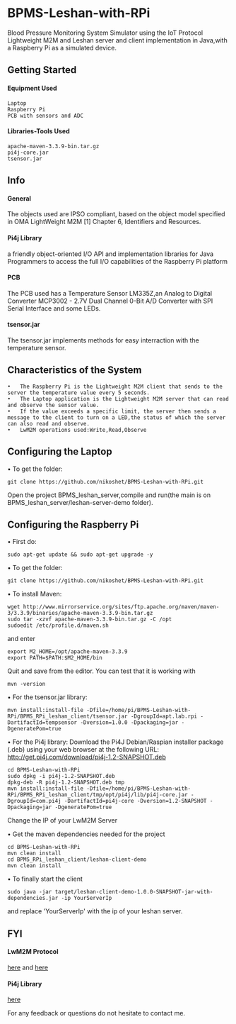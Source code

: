 # BPMS-Leshan-with-RPi
Blood Pressure Monitoring System Simulator using the IoT Protocol Lightweight M2M  and Leshan server and client implementation in Java,with a Raspberry Pi as a simulated device. 

## Getting Started
#### Equipment Used
```
Laptop
Raspberry Pi  
PCB with sensors and ADC
```
#### Libraries-Tools Used 
```
apache-maven-3.3.9-bin.tar.gz
pi4j-core.jar
tsensor.jar
```

## Info
#### General
The objects used are IPSO compliant, based on the object model specified in OMA LightWeight M2M [1] Chapter 6, Identifiers and Resources.

#### Pi4j Library
a friendly object-oriented I/O API and implementation libraries for Java Programmers to access the full I/O capabilities of the Raspberry Pi platform
#### PCB
The PCB used has a Temperature Sensor LM335Z,an Analog to Digital Converter MCP3002 - 2.7V Dual Channel 0-Bit A/D Converter with SPI Serial Interface and some LEDs.

#### tsensor.jar
The tsensor.jar implements methods for easy interraction with the temperature sensor.

## Characteristics of the System
```
•   The Raspberry Pi is the Lightweight M2M client that sends to the server the temperature value every 5 seconds.
•   The Laptop application is the Lightweight M2M server that can read and observe the sensor value.
•   If the value exceeds a specific limit, the server then sends a message to the client to turn on a LED,the status of which the server can also read and observe. 
•   LwM2M operations used:Write,Read,Observe
```

## Configuring the Laptop
•  To  get the folder:
```
git clone https://github.com/nikoshet/BPMS-Leshan-with-RPi.git
```
Open the project BPMS_leshan_server,compile and run(the main is on BPMS_leshan_server/leshan-server-demo folder).

## Configuring the Raspberry Pi
•  First do:
```
sudo apt-get update && sudo apt-get upgrade -y
```
•  To  get the folder:
```
git clone https://github.com/nikoshet/BPMS-Leshan-with-RPi.git
```
•  To install Maven:
```
wget http://www.mirrorservice.org/sites/ftp.apache.org/maven/maven-3/3.3.9/binaries/apache-maven-3.3.9-bin.tar.gz
sudo tar -xzvf apache-maven-3.3.9-bin.tar.gz -C /opt
sudoedit /etc/profile.d/maven.sh
```
and enter
```
export M2_HOME=/opt/apache-maven-3.3.9
export PATH=$PATH:$M2_HOME/bin
```
Quit and save from the editor.
You can test that it is working with
```
mvn -version
```
•  For the tsensor.jar library:
```
mvn install:install-file -Dfile=/home/pi/BPMS-Leshan-with-RPi/BPMS_RPi_leshan_client/tsensor.jar -DgroupId=apt.lab.rpi -DartifactId=tempsensor -Dversion=1.0.0 -Dpackaging=jar -DgeneratePom=true
```
•  For the Pi4j library:
Download the Pi4J Debian/Raspian installer package (.deb) using your web browser at the following URL:
http://get.pi4j.com/download/pi4j-1.2-SNAPSHOT.deb
```
cd BPMS-Leshan-with-RPi
sudo dpkg -i pi4j-1.2-SNAPSHOT.deb
dpkg-deb -R pi4j-1.2-SNAPSHOT.deb tmp
mvn install:install-file -Dfile=/home/pi/BPMS-Leshan-with-RPi/BPMS_RPi_leshan_client/tmp/opt/pi4j/lib/pi4j-core.jar -DgroupId=com.pi4j -DartifactId=pi4j-core -Dversion=1.2-SNAPSHOT -Dpackaging=jar -DgeneratePom=true
```
Change the IP of your LwM2M Server

•  Get the maven dependencies needed for the project
```
cd BPMS-Leshan-with-RPi
mvn clean install
cd BPMS_RPi_leshan_client/leshan-client-demo
mvn clean install
```
•  To finally start the client
```
sudo java -jar target/leshan-client-demo-1.0.0-SNAPSHOT-jar-with-dependencies.jar -ip YourServerIp
```
and replace 'YourServerIp' with the ip of your leshan server.


## FYI

#### LwM2M Protocol 
[here](http://www.openmobilealliance.org/release/LightweightM2M/V1_0-20160407-C/OMA-TS-LightweightM2M-V1_0-20160407-C.pdf) and [here](https://github.com/eclipse/leshan) 

#### Pi4j Library
[here](http://pi4j.com/index.html)



For any feedback or questions do not hesitate to contact me.

